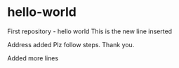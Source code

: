 # hello-world
First repository - hello world
This is the new line inserted

Address added
Plz follow steps. Thank you.

Added more lines
